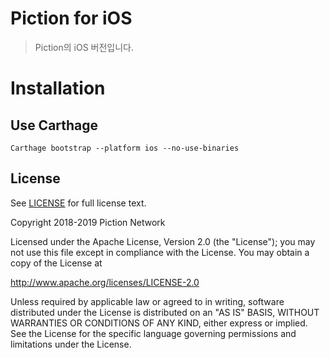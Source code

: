 # Piction for iOS
> Piction의 iOS 버전입니다.


# Installation
## Use Carthage
```
Carthage bootstrap --platform ios --no-use-binaries
```

## License
See [LICENSE](https://github.com/piction-protocol/piction-sdk-ios/blob/master/LICENSE) for full license text.

Copyright 2018-2019 Piction Network

Licensed under the Apache License, Version 2.0 (the "License");
you may not use this file except in compliance with the License.
You may obtain a copy of the License at

http://www.apache.org/licenses/LICENSE-2.0

Unless required by applicable law or agreed to in writing, software
distributed under the License is distributed on an "AS IS" BASIS,
WITHOUT WARRANTIES OR CONDITIONS OF ANY KIND, either express or implied.
See the License for the specific language governing permissions and
limitations under the License.
